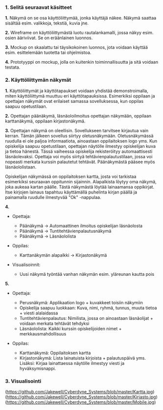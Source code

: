 ### 1. Selitä seuraavat käsitteet ###

**1.** Näkymä on se osa käyttöliittymää, jonka käyttäjä näkee. Näkymä saattaa sisältää esim. valikkoja, tekstiä, kuvia jne.

**2.** Wireframe on käyttöliittymästä luotu rautalankamalli, jossa näkyy esim. osien ääriviivat. Se on eräänlainen luonnos.

**3.** Mockup on skaalattu tai täysikokoinen luonnos, jota voidaan käyttää esim. esittelemään tuotetta tai ohjelmistoa.

**4.** Prototyyppi on mockup, jolla on kuitenkin toiminnallisuutta ja sitä voidaan testata.


### 2. Käyttöliittymän näkymät ###

**1.** Käyttöliittymät ja käyttötapaukset voidaan yhdistää demonstroimalla, miten käyttöliittymä muuttuu eri käyttötapauksissa. Esimerkiksi oppilaan ja opettajan näkymät ovat erilaiset samassa sovelluksessa, kun oppilas saapuu opetustilaan.

**2.** Opettajan päänäkymä, läsnäoloilmoitus opettajan näkymään, oppilaan karttanäkymä, oppilaan kirjastonäkymä.

**3.** Opettajan näkymä on oleellisin. Sovellukseen tarvitsee kirjautua vain kerran. Tämän jälkeen sovellus siirtyy oletusnäkymään. Oletusnäkymässä ruudulla ei ole paljoa informaatiota, ainoastaan oppilaitoksen logo yms. Kun opiskelija saapuu opetustilaan, opettajan näytölle ilmestyy opiskelijan kuva ja tietoa hänestä. Tässä vaiheessa opiskelija rekisteröityy automaattisesti läsnäolevaksi. Opettaja voi myös siirtyä tehtävienpalautustilaan, jossa voi nopeasti merkata kurssin palautetut tehtävät. Päänäkymästä pääsee myös läsnäololistaan.

Opiskelijan näkymässä on oppilaitoksen kartta, josta voi tarkistaa esimerkiksi seuraavan oppitunnin sijainnin. Alapalkista löytyy oma näkymä, joka aukeaa kartan päälle. Tästä näkymästä löytää lainaamansa oppikirjat. Itse kirjojen lainaus tapahtuu käyttämällä puhelinta kirjan päällä ja painamalla ruudulle ilmestyvää "Ok" -nappulaa.

**4.** 
- Opettaja:
	- Päänäkymä -> Automaattinen ilmoitus opiskelijan läsnäolosta
	- Päänäkymä -> Tuntitehtävienpalautusnäkymä
	- Päänäkymä -> Läsnäololista

- Oppilas:
	- Karttanäkymän alapalkki -> Kirjastonäkymä
	
- Visualisoinnit:
	- Uusi näkymä työntää vanhan näkymän esim. yläreunan kautta pois

**5.** 
- Opettaja:
	- Perusnäkymä: Applikaation logo + kuvakkeet toisiin näkymiin
	- Opiskelija saapuu luokkaan: Kuva, nimi, ryhmä, tunnus, muuta tietoa + viesti alalaidassa
	- Tuntitehtävienpalautus: Nimilista, jossa on ainoastaan läsnäolijat + voidaan merkata tehtävät tehdyksi
	- Läsnäololista: Kaikki kurssin opiskelijoiden nimet + merkkausmahdollisuus
	
- Oppilas:
	- Karttanäkymä: Oppilaitoksen kartta
	- Kirjastonäkymä: Lista lainatuista kirjoista + palautuspäivä yms. Lisäksi: Kirjaa lainattaessa näytölle 	ilmestyy viesti ja hyväksymisnappi.
	
### 3. Visualisointi ###
(https://github.com/Jakewell/Cyberdyne_Systems/blob/master/Kartta.jpg)
(https://github.com/Jakewell/Cyberdyne_Systems/blob/master/Kirjasto.jpg)
(https://github.com/Jakewell/Cyberdyne_Systems/blob/master/Mobile.jpg)
